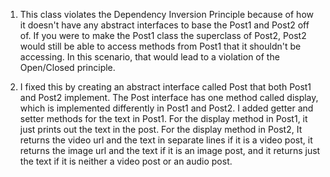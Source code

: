 
1) This class violates the Dependency Inversion Principle because of how it doesn't have any abstract interfaces to base the Post1 and Post2 off of. If you were to make the Post1 class
the superclass of Post2, Post2 would still be able to access methods from Post1 that it shouldn't be accessing. In this scenario, that would lead to a violation of the Open/Closed principle.

2) I fixed this by creating an abstract interface called Post that both Post1 and Post2 implement. The Post interface has one method called display, which is implemented differently in
Post1 and Post2. I added getter and setter methods for the text in Post1. For the display method in Post1, it just prints out the text in the post. For the display method in Post2, It returns the video url and the text in separate lines if it is a video post, it returns the image url and the text if it is an image post, and it returns just the text if it is neither a video post or an audio post.  
